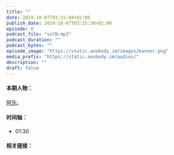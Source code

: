 ```yaml
---
title: ""
date: 2019-10-07T03:15:04+02:00
publish_date: 2019-10-07T03:15:30+02:00
episode: 0
podcast_file: "volN.mp3"
podcast_duration: ""
podcast_bytes: ""
episode_image: "https://static.anobody.im/images/banner.png"
media_prefix: "https://static.anobody.im/audios/"
description: ""
draft: false
---
```


#### 本期人物： 
<a el="nofollow" target="_blank" href="https://twitter.com/Bluesh0" title="阿乐twitter">阿乐</a>、
<a el="nofollow" target="_blank" href="" title=""></a>

#### 时间轴：

- 01:30 

#### 相关链接：
<a el="nofollow" target="_blank" href="" title=""></a>
